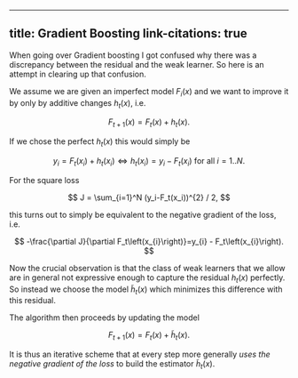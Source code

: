 -----
title: Gradient Boosting
link-citations: true
-----

When going over Gradient boosting I got confused why there was a discrepancy between the residual and the weak learner.
So here is an attempt in clearing up that confusion.

We assume we are given an imperfect model $F_i(x)$ and we want to improve it by only by additive changes $h_t(x)$, i.e.

$$F_{t+1}(x) = F_t(x) + h_t(x).$$

If we chose the perfect $h_t(x)$ this would simply be

$$y_i = F_t(x_i) + h_t(x_i) \Leftrightarrow h_t(x_i) = y_i - F_t(x_i) \text{ for all } i=1..N.$$

For the square loss 

$$
J = \sum_{i=1}^N (y_i-F_t(x_i))^{2} / 2,
$$

this turns out to simply be equivalent to the negative gradient of the loss, i.e.

$$
-\frac{\partial J}{\partial F_t\left(x_{i}\right)}=y_{i} - F_t\left(x_{i}\right).
$$

Now the crucial observation is that the class of weak learners that we allow are in general not expressive enough to capture the residual $h_t(x)$ perfectly.
So instead we choose the model $\tilde{h}_t(x)$ which minimizes this difference with this residual.

The algorithm then proceeds by updating the model

$$
F_{t+1}(x) = F_t(x) + \tilde{h}_t(x).
$$

It is thus an iterative scheme that at every step more generally _uses the negative gradient of the loss_ to build the estimator $\tilde{h}_t(x)$.
